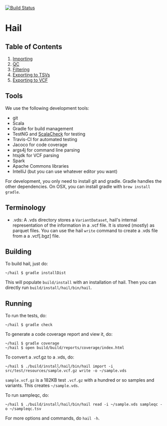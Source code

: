 [![Build Status](https://magnum.travis-ci.com/broadinstitute/hail.svg?token=BppUSW8Cb2YatFa34Fpx&branch=master)](https://magnum.travis-ci.com/broadinstitute/hail)

# Hail

## Table of Contents
1. [Importing](docs/Importing.md)
2. [QC](docs/QC.md)
3. [Filtering](docs/Filtering.md)
4. [Exporting to TSVs](docs/ExportTSV.md)
5. [Exporting to VCF](docs/ExportVCF.md)

## Tools

We use the following development tools:
 - git
 - Scala
 - Gradle for build management
 - TestNG and [ScalaCheck](https://www.scalacheck.org/) for testing
 - Travis-CI for automated testing
 - Jacoco for code coverage
 - args4j for command line parsing
 - htsjdk for VCF parsing
 - Spark
 - Apache Commons libraries
 - IntelliJ (but you can use whatever editor you want)

For development, you only need to install git and gradle.  Gradle
handles the other dependencies.  On OSX, you can install gradle with
`brew install gradle`.

## Terminology

 - .vds: A .vds directory stores a `VariantDataset`, hail's internal
representation of the information in a .vcf file.  It is stored
(mostly) as parquet files.  You can use the hail `write` command to
create a .vds file from a a .vcf\[.bgz\] file.

## Building

To build hail, just do:

```
~/hail $ gradle installDist
```

This will populate `build/install` with an installation of hail.  Then
you can directly run `build/install/hail/bin/hail`.

## Running

To run the tests, do:

```
~/hail $ gradle check
```

To generate a code coverage report and view it, do:

```
~/hail $ gradle coverage
~/hail $ open build/build/reports/coverage/index.html
```

To convert a .vcf.gz to a .vds, do:

```
~/hail $ ./build/install/hail/bin/hail import -i src/test/resources/sample.vcf.gz write -o ~/sample.vds
```

`sample.vcf.gz` is a 182KB test `.vcf.gz` with a hundred or so samples
and variants.  This creates `~/sample.vds`.

To run sampleqc, do:

```
~/hail $ ./build/install/hail/bin/hail read -i ~/sample.vds sampleqc -o ~/sampleqc.tsv
```

For more options and commands, do `hail -h`.
